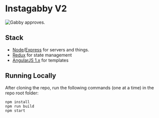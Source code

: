 # Instagabby V2

![Gabby approves.](http://plumlabs.plumertz.net/instagabby/img/gabby.png)

## Stack
* [Node](https://nodejs.org/en/)/[Express](http://expressjs.com/) for servers and things.
* [Redux](http://redux.js.org/) for state management
* [AngularJS 1.x](https://angularjs.org/) for templates

## Running Locally

After cloning the repo, run the following commands (one at a time) in the repo root folder:
```
npm install
npm run build
npm start
```